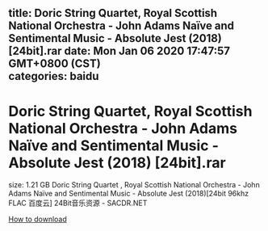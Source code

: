
title: Doric String Quartet, Royal Scottish National Orchestra - John Adams Naïve and Sentimental Music - Absolute Jest (2018) [24bit].rar
date: Mon Jan 06 2020 17:47:57 GMT+0800 (CST)    
categories: baidu
---

# Doric String Quartet, Royal Scottish National Orchestra - John Adams Naïve and Sentimental Music - Absolute Jest (2018) [24bit].rar
size: 1.21 GB
 Doric String Quartet , Royal Scottish National Orchestra - John Adams Naïve and Sentimental Music - Absolute Jest (2018)[24bit 96khz FLAC 百度云] 24Bit音乐资源 - SACDR.NET
 

[How to download](https://bpcam.bemobtrk.com/go/2ceec3aa-1ca2-46d6-b9ff-aaa5c184517c?jno=3324)